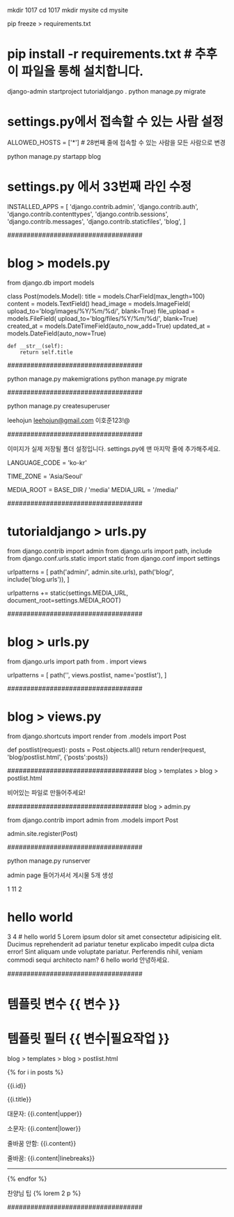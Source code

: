 
mkdir 1017
cd 1017
mkdir mysite
cd mysite

pip freeze > requirements.txt
# pip install -r requirements.txt # 추후 이 파일을 통해 설치합니다.

django-admin startproject tutorialdjango .
python manage.py migrate

# settings.py에서 접속할 수 있는 사람 설정
ALLOWED_HOSTS = ['*'] # 28번째 줄에 접속할 수 있는 사람을 모든 사람으로 변경

python manage.py startapp blog

# settings.py 에서 33번째 라인 수정
INSTALLED_APPS = [
    'django.contrib.admin',
    'django.contrib.auth',
    'django.contrib.contenttypes',
    'django.contrib.sessions',
    'django.contrib.messages',
    'django.contrib.staticfiles',
    'blog',
]

###################################
# blog > models.py

from django.db import models

class Post(models.Model):
    title = models.CharField(max_length=100)
    content = models.TextField()
    head_image = models.ImageField(
        upload_to='blog/images/%Y/%m/%d/', blank=True)
    file_upload = models.FileField(
        upload_to='blog/files/%Y/%m/%d/', blank=True)
    created_at = models.DateTimeField(auto_now_add=True)
    updated_at = models.DateField(auto_now=True)

    def __str__(self):
        return self.title

###################################

python manage.py makemigrations
python manage.py migrate

###################################

python manage.py createsuperuser

leehojun
leehojun@gmail.com
이호준123!@

###################################

이미지가 실제 저장될 폴더 설정입니다.
settings.py에 맨 마지막 줄에 추가해주세요.

LANGUAGE_CODE = 'ko-kr'

TIME_ZONE = 'Asia/Seoul'

MEDIA_ROOT = BASE_DIR / 'media'
MEDIA_URL = '/media/'

###################################
# tutorialdjango > urls.py
from django.contrib import admin
from django.urls import path, include
from django.conf.urls.static import static
from django.conf import settings

urlpatterns = [
    path('admin/', admin.site.urls),
    path('blog/', include('blog.urls')),
]

urlpatterns += static(settings.MEDIA_URL, document_root=settings.MEDIA_ROOT)

###################################
# blog > urls.py

from django.urls import path
from . import views

urlpatterns = [
    path('', views.postlist, name='postlist'),
]

###################################
# blog > views.py

from django.shortcuts import render
from .models import Post

def postlist(request):
    posts = Post.objects.all()
    return render(request, 'blog/postlist.html', {'posts':posts})

###################################
blog > templates > blog > postlist.html

비어있는 파일로 만들어주세요!

###################################
blog > admin.py

from django.contrib import admin
from .models import Post

admin.site.register(Post)

###################################

python manage.py runserver

admin page 들어가셔서 게시물 5개 생성

1 11
2 <h1>hello world</h1>
3 <script>alert('hello')</script>
4 # hello world
5 Lorem ipsum dolor sit amet consectetur adipisicing elit. Ducimus reprehenderit ad pariatur tenetur explicabo impedit culpa dicta error! Sint aliquam unde voluptate pariatur. Perferendis nihil, veniam commodi sequi architecto nam?
6 hello
  world
  안녕하세요.

###################################
# 템플릿 변수 {{ 변수 }}
# 템플릿 필터 {{ 변수|필요작업 }}
blog > templates > blog > postlist.html

{% for i in posts %}
    <p>{{i.id}}</p>
    <p>{{i.title}}</p>
    <p>대문자: {{i.content|upper}}</p>
    <p>소문자: {{i.content|lower}}</p>
    <p>줄바꿈 안함: {{i.content}}</p>
    <p>줄바꿈: {{i.content|linebreaks}}</p>
    <hr>
{% endfor %}

찬양님 팁
{% lorem 2 p %}

###################################